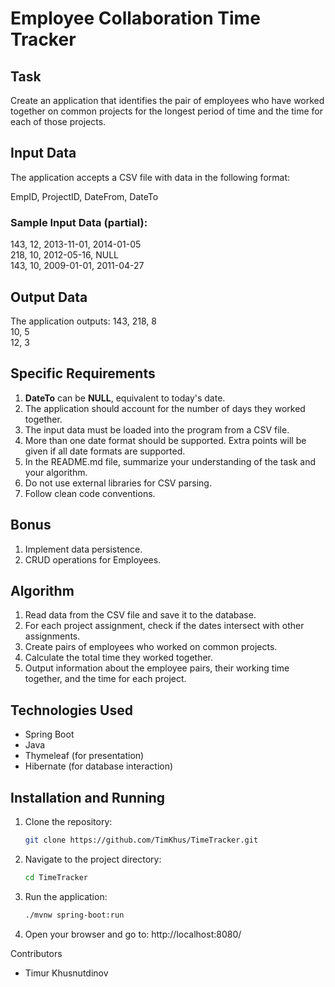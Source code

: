 # Employee Collaboration Time Tracker

## Task
Create an application that identifies the pair of employees who have worked together on common projects for the longest period of time and the time for each of those projects.

## Input Data
The application accepts a CSV file with data in the following format:

EmpID, ProjectID, DateFrom, DateTo

### Sample Input Data (partial):
143, 12, 2013-11-01, 2014-01-05<br>218, 10, 2012-05-16, NULL<br>143, 10, 2009-01-01, 2011-04-27

## Output Data
The application outputs:
143, 218, 8<br>
10, 5<br>
12, 3<br>

## Specific Requirements

1. **DateTo** can be **NULL**, equivalent to today's date.
2. The application should account for the number of days they worked together.
3. The input data must be loaded into the program from a CSV file.
4. More than one date format should be supported. Extra points will be given if all date formats are supported.
5. In the README.md file, summarize your understanding of the task and your algorithm.
6. Do not use external libraries for CSV parsing.
7. Follow clean code conventions.

## Bonus
1. Implement data persistence.
2. CRUD operations for Employees.

## Algorithm

1. Read data from the CSV file and save it to the database.
2. For each project assignment, check if the dates intersect with other assignments.
3. Create pairs of employees who worked on common projects.
4. Calculate the total time they worked together.
5. Output information about the employee pairs, their working time together, and the time for each project.

## Technologies Used

- Spring Boot
- Java
- Thymeleaf (for presentation)
- Hibernate (for database interaction)

## Installation and Running

1. Clone the repository:
   ```bash
   git clone https://github.com/TimKhus/TimeTracker.git
   
2. Navigate to the project directory:
   ```bash
   cd TimeTracker
3. Run the application:
   ```bash
   ./mvnw spring-boot:run
   
4. Open your browser and go to:
   http://localhost:8080/

Contributors
 - Timur Khusnutdinov